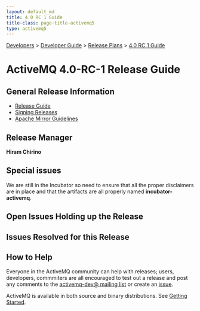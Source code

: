 ```yaml
---
layout: default_md
title: 4.0 RC 1 Guide 
title-class: page-title-activemq5
type: activemq5
---
```


[Developers](developers) > [Developer Guide](developer-guide) > [Release Plans](release-plans) > [4.0 RC 1 Guide](40-rc-1-guide)


ActiveMQ 4.0-RC-1 Release Guide
===============================

General Release Information
---------------------------

*   [Release Guide](release-guide)
*   [Signing Releases](http://wiki.apache.org/incubator/SigningReleases)
*   [Apache Mirror Guidelines](http://apache.org/dev/mirrors.html)

Release Manager
---------------

**Hiram Chirino**

Special issues
--------------

We are still in the Incubator so need to ensure that all the proper disclaimers are in place and that the artifacts are all properly named **incubator-activemq**.

Open Issues Holding up the Release
----------------------------------


Issues Resolved for this Release
--------------------------------


How to Help
-----------

Everyone in the ActiveMQ community can help with releases; users, developers, commmiters are all encouraged to test out a release and post any comments to the [activemq-dev@ mailing list](contact#mailing) or create an [issue](issues).

ActiveMQ is available in both source and binary distributions. See [Getting Started](getting-started).

